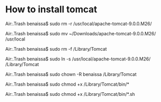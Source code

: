 # How to install tomcat
Air:.Trash benaissa$ sudo rm -r /usr/local/apache-tomcat-9.0.0.M26/

Air:.Trash benaissa$ sudo mv ~/Downloads/apache-tomcat-9.0.0.M26/ /usr/local

Air:.Trash benaissa$ sudo rm -f /Library/Tomcat 

Air:.Trash benaissa$ sudo ln -s /usr/local/apache-tomcat-9.0.0.M26/ /Library/Tomcat

Air:.Trash benaissa$ sudo chown -R benaissa /Library/Tomcat

Air:.Trash benaissa$ sudo chmod +x /Library/Tomcat/bin/*
           
Air:.Trash benaissa$ sudo chmod +x /Library/Tomcat/bin/*.sh
